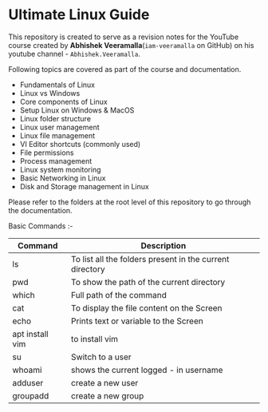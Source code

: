# Ultimate Linux Guide

This repository is created to serve as a revision notes for the YouTube course created by **Abhishek Veeramalla**(`iam-veeramalla` on GitHub) on his youtube channel - `Abhishek.Veeramalla`.

Following topics are covered as part of the course and documentation.

- Fundamentals of Linux
- Linux vs Windows
- Core components of Linux
- Setup Linux on Windows & MacOS
- Linux folder structure
- Linux user management
- Linux file management
- VI Editor shortcuts (commonly used)
- File permissions
- Process management
- Linux system monitoring
- Basic Networking in Linux
- Disk and Storage management in Linux

Please refer to the folders at the root level of this repository to go through the documentation. 

Basic Commands :- 

| Command | Description |
|----------|-------------|
| ls | To list all the folders present in the current directory |
| pwd | To show the path of the current directory |
| which | Full path of the command |
| cat | To display the file content on the Screen |
| echo | Prints text or variable to the Screen |
| apt install vim | to install vim |
| su <username> | Switch to a user |
| whoami | shows the current logged - in username |
| adduser <username> | create a new user |
| groupadd <groupname> | create a new group |



